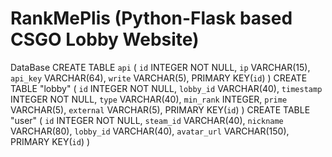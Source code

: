 # RankMePlis (Python-Flask based CSGO Lobby Website)

DataBase
CREATE TABLE `api` ( `id` INTEGER NOT NULL, `ip` VARCHAR(15), `api_key` VARCHAR(64), `write` VARCHAR(5), PRIMARY KEY(`id`) )
CREATE TABLE "lobby" ( `id` INTEGER NOT NULL, `lobby_id` VARCHAR(40), `timestamp` INTEGER NOT NULL, `type` VARCHAR(40), `min_rank` INTEGER, `prime` VARCHAR(5), `external` VARCHAR(5), PRIMARY KEY(`id`) )
CREATE TABLE "user" ( `id` INTEGER NOT NULL, `steam_id` VARCHAR(40), `nickname` VARCHAR(80), `lobby_id` VARCHAR(40), `avatar_url` VARCHAR(150), PRIMARY KEY(`id`) )